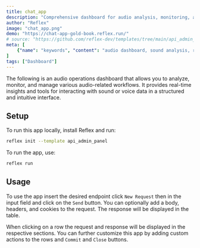 ```yaml
---
title: chat_app
description: "Comprehensive dashboard for audio analysis, monitoring, and operational insights."
author: "Reflex"
image: "chat_app.png"
demo: "https://chat-app-gold-book.reflex.run/"
# source: "https://github.com/reflex-dev/templates/tree/main/api_admin_panel"
meta: [
    {"name": "keywords", "content": "audio dashboard, sound analysis, reflex audio tools"},
]
tags: ["Dashboard"]
---
```


The following is an audio operations dashboard that allows you to analyze, monitor, and manage various audio-related workflows. It provides real-time insights and tools for interacting with sound or voice data in a structured and intuitive interface.

## Setup

To run this app locally, install Reflex and run:

```bash
reflex init --template api_admin_panel
```

To run the app, use:

```bash
reflex run
```

## Usage

To use the app insert the desired endpoint click `New Request` then in the input field and click on the `Send` button. You can optionally add a body, headers, and cookies to the request. The response will be displayed in the table.

When clicking on a row the request and response will be displayed in the respective sections. You can further customize this app by adding custom actions to the rows and `Commit` and `Close` buttons.
